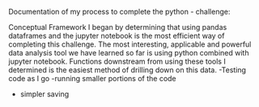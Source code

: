 Documentation of my process to complete the python - challenge:

Conceptual Framework I began by determining that using pandas dataframes and the jupyter notebook is the most efficient way of completing this challenge.
The most interesting, applicable and powerful data analysis tool we have learned so far is using python combined with jupyter notebook.
Functions downstream from using these tools I determined is the easiest method of drilling down on this data.
  -Testing code as I go
  -running smaller portions of the code
  - simpler saving

